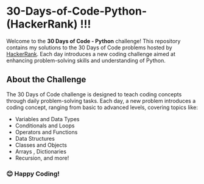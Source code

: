 # 30-Days-of-Code-Python-(HackerRank) !!!

Welcome to the **30 Days of Code - Python** challenge! This repository contains my solutions to the 30 Days of Code problems hosted by [HackerRank](https://www.hackerrank.com/domains/tutorials/30-days-of-code). Each day introduces a new coding challenge aimed at enhancing problem-solving skills and understanding of Python.


## About the Challenge

The 30 Days of Code challenge is designed to teach coding concepts through daily problem-solving tasks. Each day, a new problem introduces a coding concept, ranging from basic to advanced levels, covering topics like:
- Variables and Data Types
- Conditionals and Loops
- Operators and Functions
- Data Structures
- Classes and Objects
- Arrays , Dictionaries
- Recursion, and more!


### 😊 Happy Coding! 
